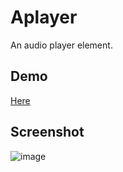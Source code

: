 # Aplayer

An audio player element.

## Demo
[Here](https://unjavascripter.github.io/aplayer/)

## Screenshot
![image](https://user-images.githubusercontent.com/7959823/183268439-fd460c1d-87db-4f86-8be7-d7d977d12ce5.png)